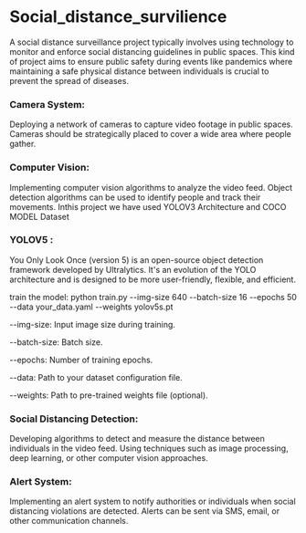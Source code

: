 # Social_distance_survilience
A social distance surveillance project typically involves using technology to monitor and enforce social distancing guidelines in public spaces. This kind of project aims to ensure public safety during events like pandemics where maintaining a safe physical distance between individuals is crucial to prevent the spread of diseases.
### Camera System:
Deploying a network of cameras to capture video footage in public spaces.
Cameras should be strategically placed to cover a wide area where people gather.
### Computer Vision:
Implementing computer vision algorithms to analyze the video feed.
Object detection algorithms can be used to identify people and track their movements.
Inthis project we have used YOLOV3 Architecture and COCO MODEL Dataset
### YOLOV5 :
You Only Look Once (version 5) is an open-source object detection framework developed by Ultralytics. It's an evolution of the YOLO architecture and is designed to be more user-friendly, flexible, and efficient.

train the model: python train.py --img-size 640 --batch-size 16 --epochs 50 --data your_data.yaml --weights yolov5s.pt


--img-size: Input image size during training.

--batch-size: Batch size.

--epochs: Number of training epochs.

--data: Path to your dataset configuration file.

--weights: Path to pre-trained weights file (optional).
### Social Distancing Detection:
Developing algorithms to detect and measure the distance between individuals in the video feed.
Using techniques such as image processing, deep learning, or other computer vision approaches.
### Alert System:
Implementing an alert system to notify authorities or individuals when social distancing violations are detected.
Alerts can be sent via SMS, email, or other communication channels.
